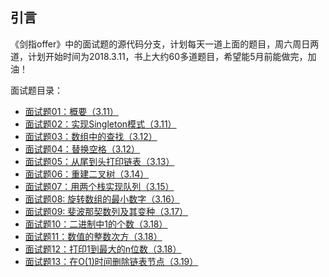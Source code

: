 
## 引言

《剑指offer》中的面试题的源代码分支，计划每天一道上面的题目，周六周日两道，计划开始时间为2018.3.11，书上大约60多道题目，希望能5月前能做完，加油！

面试题目录：

+ [面试题01：概要（3.11）](Test01.md)
+ [面试题02：实现Singleton模式（3.11）](Test02.md)
+ [面试题03：数组中的查找（3.12）](Test03.md)
+ [面试题04：替换空格（3.12）](Test04.md)
+ [面试题05：从尾到头打印链表（3.13）](Test05.md)
+ [面试题06：重建二叉树（3.14）](Test06.md)
+ [面试题07：用两个栈实现队列（3.15）](Test07.md)
+ [面试题08: 旋转数组的最小数字（3.16）](Test08.md)
+ [面试题09: 斐波那契数列及其变种（3.17）](Test09.md)
+ [面试题10：二进制中1的个数（3.18）](Test10.md)
+ [面试题11：数值的整数次方（3.18）](Test11.md)
+ [面试题12：打印1到最大的n位数（3.18）](Test12.md)
+ [面试题13：在O(1)时间删除链表节点（3.19）](Test12.md)